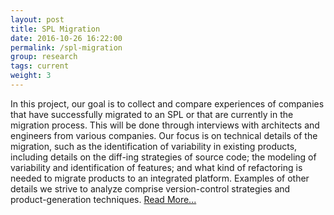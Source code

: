```yaml
---
layout: post
title: SPL Migration
date: 2016-10-26 16:22:00
permalink: /spl-migration
group: research
tags: current
weight: 3
---
```


In this project, our goal is to collect and compare experiences of companies that have successfully migrated to an SPL or that are currently in the migration process. This will be done through interviews with architects and engineers from various companies. Our focus is on technical details of the migration, such as the identification of variability in existing products, including details on the diff-ing strategies of source code; the modeling of variability and identification of features; and what kind of refactoring is needed to migrate products to an integrated platform. Examples of other details we strive to analyze comprise version-control strategies and product-generation techniques. [Read More...](http://gsd.uwaterloo.ca/migrationStudy)
